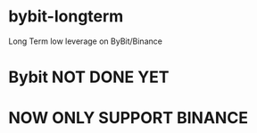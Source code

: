 # bybit-longterm
Long Term low leverage on ByBit/Binance

# Bybit NOT DONE YET

# NOW ONLY SUPPORT BINANCE